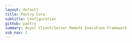 ```yaml
---
layout: default
title: Pantry Core
subtitle: Configuration
github: pantry
summary: Async Client/Server Remote Execution Framework
sub_nav: 1
---
```

